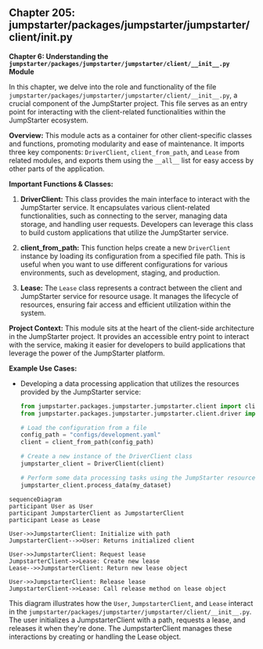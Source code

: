 ## Chapter 205: jumpstarter/packages/jumpstarter/jumpstarter/client/__init__.py

 **Chapter 6: Understanding the `jumpstarter/packages/jumpstarter/jumpstarter/client/__init__.py` Module**

In this chapter, we delve into the role and functionality of the file `jumpstarter/packages/jumpstarter/jumpstarter/client/__init__.py`, a crucial component of the JumpStarter project. This file serves as an entry point for interacting with the client-related functionalities within the JumpStarter ecosystem.

**Overview:**
This module acts as a container for other client-specific classes and functions, promoting modularity and ease of maintenance. It imports three key components: `DriverClient`, `client_from_path`, and `Lease` from related modules, and exports them using the `__all__` list for easy access by other parts of the application.

**Important Functions & Classes:**

1. **DriverClient:** This class provides the main interface to interact with the JumpStarter service. It encapsulates various client-related functionalities, such as connecting to the server, managing data storage, and handling user requests. Developers can leverage this class to build custom applications that utilize the JumpStarter service.

2. **client_from_path:** This function helps create a new `DriverClient` instance by loading its configuration from a specified file path. This is useful when you want to use different configurations for various environments, such as development, staging, and production.

3. **Lease:** The `Lease` class represents a contract between the client and JumpStarter service for resource usage. It manages the lifecycle of resources, ensuring fair access and efficient utilization within the system.

**Project Context:**
This module sits at the heart of the client-side architecture in the JumpStarter project. It provides an accessible entry point to interact with the service, making it easier for developers to build applications that leverage the power of the JumpStarter platform.

**Example Use Cases:**

* Developing a data processing application that utilizes the resources provided by the JumpStarter service:

  ```python
  from jumpstarter.packages.jumpstarter.jumpstarter.client import client_from_path
  from jumpstarter.packages.jumpstarter.jumpstarter.client.driver import DriverClient

  # Load the configuration from a file
  config_path = "configs/development.yaml"
  client = client_from_path(config_path)

  # Create a new instance of the DriverClient class
  jumpstarter_client = DriverClient(client)

  # Perform some data processing tasks using the JumpStarter resources
  jumpstarter_client.process_data(my_dataset)
  ```

 ```mermaid
sequenceDiagram
participant User as User
participant JumpstarterClient as JumpstarterClient
participant Lease as Lease

User->>JumpstarterClient: Initialize with path
JumpstarterClient-->>User: Returns initialized client

User->>JumpstarterClient: Request lease
JumpstarterClient->>Lease: Create new lease
Lease-->>JumpstarterClient: Return new lease object

User->>JumpstarterClient: Release lease
JumpstarterClient->>Lease: Call release method on lease object
```

This diagram illustrates how the `User`, `JumpstarterClient`, and `Lease` interact in the `jumpstarter/packages/jumpstarter/jumpstarter/client/__init__.py`. The user initializes a JumpstarterClient with a path, requests a lease, and releases it when they're done. The JumpstarterClient manages these interactions by creating or handling the Lease object.